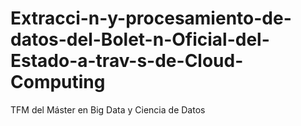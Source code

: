 # Extracci-n-y-procesamiento-de-datos-del-Bolet-n-Oficial-del-Estado-a-trav-s-de-Cloud-Computing
TFM del Máster en Big Data y Ciencia de Datos

